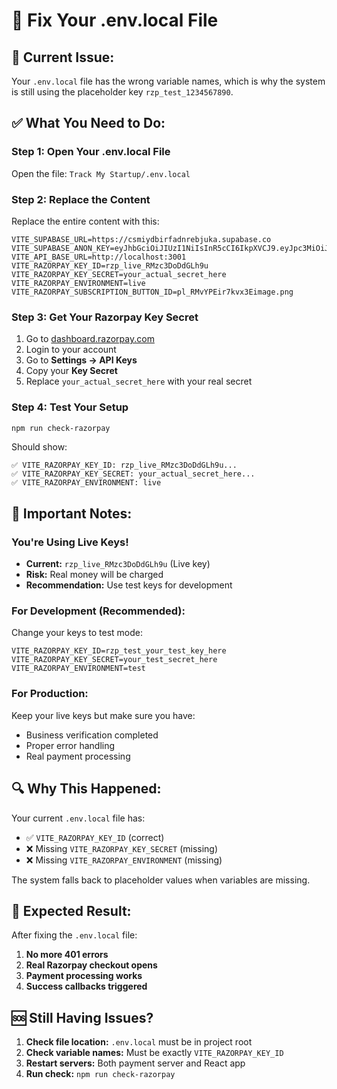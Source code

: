 # 🔧 Fix Your .env.local File

## 🚨 **Current Issue:**
Your `.env.local` file has the wrong variable names, which is why the system is still using the placeholder key `rzp_test_1234567890`.

## ✅ **What You Need to Do:**

### **Step 1: Open Your .env.local File**
Open the file: `Track My Startup/.env.local`

### **Step 2: Replace the Content**
Replace the entire content with this:

```env
VITE_SUPABASE_URL=https://csmiydbirfadnrebjuka.supabase.co
VITE_SUPABASE_ANON_KEY=eyJhbGciOiJIUzI1NiIsInR5cCI6IkpXVCJ9.eyJpc3MiOiJzdXBhYmFzZSIsInJlZiI6ImNzbWl5ZGJpcmZhZG5yZWJqdWthIiwicm9sZSI6ImFub24iLCJpYXQiOjE3NTQ1NDI4NDMsImV4cCI6MjA3MDExODg0M30.9J6LH7QtoQWwjp4bxk2dEB6SPUzmD3oEFsxoVd_8cEc
VITE_API_BASE_URL=http://localhost:3001
VITE_RAZORPAY_KEY_ID=rzp_live_RMzc3DoDdGLh9u
VITE_RAZORPAY_KEY_SECRET=your_actual_secret_here
VITE_RAZORPAY_ENVIRONMENT=live
VITE_RAZORPAY_SUBSCRIPTION_BUTTON_ID=pl_RMvYPEir7kvx3Eimage.png
```

### **Step 3: Get Your Razorpay Key Secret**
1. Go to [dashboard.razorpay.com](https://dashboard.razorpay.com/)
2. Login to your account
3. Go to **Settings → API Keys**
4. Copy your **Key Secret**
5. Replace `your_actual_secret_here` with your real secret

### **Step 4: Test Your Setup**
```bash
npm run check-razorpay
```

Should show:
```
✅ VITE_RAZORPAY_KEY_ID: rzp_live_RMzc3DoDdGLh9u...
✅ VITE_RAZORPAY_KEY_SECRET: your_actual_secret_here...
✅ VITE_RAZORPAY_ENVIRONMENT: live
```

## 🚨 **Important Notes:**

### **You're Using Live Keys!**
- **Current:** `rzp_live_RMzc3DoDdGLh9u` (Live key)
- **Risk:** Real money will be charged
- **Recommendation:** Use test keys for development

### **For Development (Recommended):**
Change your keys to test mode:
```env
VITE_RAZORPAY_KEY_ID=rzp_test_your_test_key_here
VITE_RAZORPAY_KEY_SECRET=your_test_secret_here
VITE_RAZORPAY_ENVIRONMENT=test
```

### **For Production:**
Keep your live keys but make sure you have:
- Business verification completed
- Proper error handling
- Real payment processing

## 🔍 **Why This Happened:**

Your current `.env.local` file has:
- ✅ `VITE_RAZORPAY_KEY_ID` (correct)
- ❌ Missing `VITE_RAZORPAY_KEY_SECRET` (missing)
- ❌ Missing `VITE_RAZORPAY_ENVIRONMENT` (missing)

The system falls back to placeholder values when variables are missing.

## 🎯 **Expected Result:**

After fixing the `.env.local` file:
1. **No more 401 errors**
2. **Real Razorpay checkout opens**
3. **Payment processing works**
4. **Success callbacks triggered**

## 🆘 **Still Having Issues?**

1. **Check file location:** `.env.local` must be in project root
2. **Check variable names:** Must be exactly `VITE_RAZORPAY_KEY_ID`
3. **Restart servers:** Both payment server and React app
4. **Run check:** `npm run check-razorpay`


